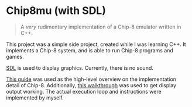 # Chip8mu (with SDL)

> A *very* rudimentary implementation of a Chip-8 emulator written in C++.

This project was a simple side project, created while I was learning C++. It implements a Chip-8 system, and is able to run Chip-8 programs and games.

[SDL](https://www.libsdl.org/) is used to display graphics.
Currently, there is no sound.

[This guide](https://tobiasvl.github.io/blog/write-a-chip-8-emulator/) was used as the high-level overview on the implementation detail of Chip-8.
Additionally, [this walkthrough](https://austinmorlan.com/posts/chip8_emulator/) was used to get display output working.
The actual execution loop and instructions were implemented by myself.